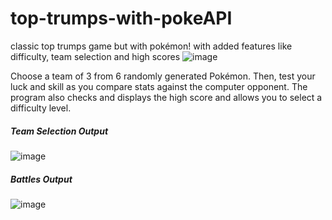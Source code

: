 # top-trumps-with-pokeAPI
classic top trumps game but with pokémon! with added features like difficulty, team selection and high scores
![image](https://user-images.githubusercontent.com/101061656/158204732-b96dd253-1726-4db6-b320-4a1f6352c735.png)

Choose a team of 3 from 6 randomly generated Pokémon. Then, test your luck and skill as you compare stats against the computer opponent.
The program also checks and displays the high score and allows you to select a difficulty level.

##### Team Selection Output
![image](https://user-images.githubusercontent.com/101061656/158203616-afc21295-82c1-4d8e-ba0c-4f30d4088d61.png)

##### Battles Output
![image](https://user-images.githubusercontent.com/101061656/158203973-cc2535ae-a5de-40d7-9c6d-f16c48e2295a.png)
